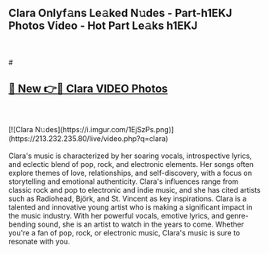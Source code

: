 ## Clara Onlyf𝚊ns Le𝚊ked N𝚞des - Part-h1EKJ Photos Video - Hot Part Le𝚊ks h1EKJ
<br>
<br>
# <h2><a href="https://213.232.235.80/live/video.php?q=clara">🔗 New 👉🔴 Clara VIDEO Photos</a></h2>
<br>
<br>
[![Clara N𝚞des](https://i.imgur.com/1EjSzPs.png)](https://213.232.235.80/live/video.php?q=clara)
<br>
<br>
Clara's music is characterized by her soaring vocals, introspective lyrics, and eclectic blend of pop, rock, and electronic elements. Her songs often explore themes of love, relationships, and self-discovery, with a focus on storytelling and emotional authenticity. Clara's influences range from classic rock and pop to electronic and indie music, and she has cited artists such as Radiohead, Björk, and St. Vincent as key inspirations. Clara is a talented and innovative young artist who is making a significant impact in the music industry. With her powerful vocals, emotive lyrics, and genre-bending sound, she is an artist to watch in the years to come. Whether you're a fan of pop, rock, or electronic music, Clara's music is sure to resonate with you.
<br>
<br>